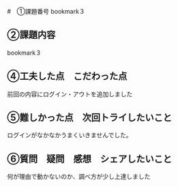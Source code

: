 #　①課題番号
 bookmark３

## ②課題内容
bookmark３

## ④工夫した点　こだわった点
前回の内容にログイン・アウトを追加しました
## ⑤難しかった点　次回トライしたいこと
ログインがなかなかうまくいきませんでした。
## ⑥質問　疑問　感想　シェアしたいこと
何が理由で動かないのか、調べ方が少し上達しました